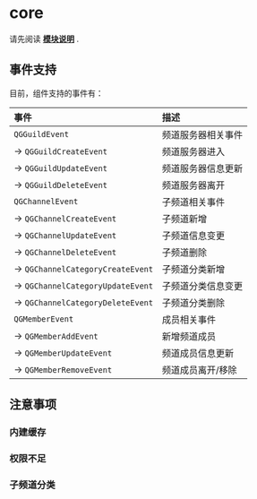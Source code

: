 # core


请先阅读 [**模块说明**](Module.md) .

## 事件支持

目前，组件支持的事件有：

| 事件                                 | 描述          |
|:-----------------------------------|:------------|
| `QGGuildEvent`                     | 频道服务器相关事件   |
| -> `QGGuildCreateEvent`            | 频道服务器进入     |
| -> `QGGuildUpdateEvent`            | 频道服务器信息更新   |
| -> `QGGuildDeleteEvent`            | 频道服务器离开     |
| `QGChannelEvent`                   | 子频道相关事件     |
| -> `QGChannelCreateEvent`          | 子频道新增       |
| -> `QGChannelUpdateEvent`          | 子频道信息变更     |
| -> `QGChannelDeleteEvent`          | 子频道删除       |
| -> `QGChannelCategoryCreateEvent`  | 子频道分类新增     |
| -> `QGChannelCategoryUpdateEvent`  | 子频道分类信息变更   |
| -> `QGChannelCategoryDeleteEvent`  | 子频道分类删除     |
| `QGMemberEvent`                    | 成员相关事件      |
| ->  `QGMemberAddEvent`             | 新增频道成员      |
| ->  `QGMemberUpdateEvent`          | 频道成员信息更新    |
| ->  `QGMemberRemoveEvent`          | 频道成员离开/移除   |


## 注意事项

### 内建缓存

### 权限不足

### 子频道分类

